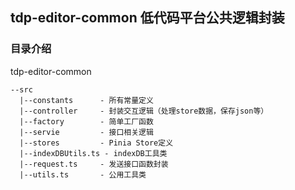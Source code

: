 ## tdp-editor-common 低代码平台公共逻辑封装
### 目录介绍
tdp-editor-common

    --src
      |--constants      - 所有常量定义
      |--controller     - 封装交互逻辑（处理store数据，保存json等）
      |--factory        - 简单工厂函数
      |--servie         - 接口相关逻辑
      |--stores         - Pinia Store定义
      |--indexDBUtils.ts - indexDB工具类
      |--request.ts     - 发送接口函数封装
      |--utils.ts       - 公用工具类
